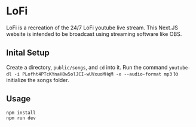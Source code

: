 # LoFi

LoFi is a recreation of the 24/7 LoFi youtube live stream. This Next.JS website is intended to be broadcast using streaming software like OBS.

## Inital Setup

Create a directory, `public/songs`, and `cd` into it. Run the command `youtube-dl -i PLofht4PTcKYnaH8w5olJCI-wUVxuoMHqM -x --audio-format mp3` to initialize the songs folder.

## Usage

```
npm install
npm run dev
```

